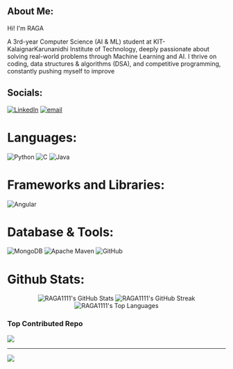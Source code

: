 ## About Me:
Hi! I'm RAGA

A 3rd-year Computer Science (AI & ML) student at KIT-KalaignarKarunanidhi Institute of Technology, deeply passionate about solving real-world problems through Machine Learning and AI. I thrive on coding, data structures & algorithms (DSA), and competitive programming, constantly pushing myself to improve


## Socials:
[![LinkedIn](https://img.shields.io/badge/LinkedIn-%230077B5.svg?logo=linkedin&logoColor=white)](https://linkedin.com/in/raga-t) [![email](https://img.shields.io/badge/Email-D14836?logo=gmail&logoColor=white)](mailto:kit27.am40@gmail.com) 

# Languages:
![Python](https://img.shields.io/badge/python-3670A0?style=for-the-badge&logo=python&logoColor=ffdd54)
![C](https://img.shields.io/badge/c-%2300599C.svg?style=for-the-badge&logo=c&logoColor=white)
![Java](https://img.shields.io/badge/java-%23ED8B00.svg?style=for-the-badge&logo=openjdk&logoColor=white)

# Frameworks and Libraries:
![Angular](https://img.shields.io/badge/angular-%23DD0031.svg?style=for-the-badge&logo=angular&logoColor=white)

# Database & Tools:
![MongoDB](https://img.shields.io/badge/MongoDB-%234ea94b.svg?style=for-the-badge&logo=mongodb&logoColor=white)
![Apache Maven](https://img.shields.io/badge/Apache%20Maven-C71A36?style=for-for-the-badge&logo=Apache%20Maven&logoColor=white)
![GitHub](https://img.shields.io/badge/github-%23121011.svg?style=for-the-badge&logo=github&logoColor=white)

# Github Stats:
<p align="center">
    <img src="https://github-readme-stats.vercel.app/api?username=RAGA1111&theme=algolia&hide_border=true&include_all_commits=false&count_private=false" alt="RAGA1111's GitHub Stats"/>
    <img src="https://nirzak-streak-stats.vercel.app/?user=RAGA1111&theme=algolia&hide_border=true" alt="RAGA1111's GitHub Streak"/>
    <img src="https://github-readme-stats.vercel.app/api/top-langs/?username=RAGA1111&theme=algolia&hide_border=true&include_all_commits=false&count_private=false&layout=compact" alt="RAGA1111's Top Languages"/>
</p>


### Top Contributed Repo
![](https://github-contributor-stats.vercel.app/api?username=RAGA1111&limit=5&theme=dark&combine_all_yearly_contributions=true)

---
[![](https://visitcount.itsvg.in/api?id=RAGA1111&icon=0&color=0)](https://visitcount.itsvg.in)

<!-- Proudly created with GPRM ( https://gprm.itsvg.in ) -->
